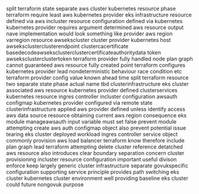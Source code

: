 split terraform state separate aws cluster kubernetes resource phase terraform require least aws kubernetes provider eks infrastructure resource defined via aws incluster resource configuration defined via kubernetes kubernetes provider requires argument determined aws resource output nave implementation would look something like provider aws region varregion resource awsekscluster cluster provider kubernetes host awseksclusterclusterendpoint clustercacertificate basedecodeawseksclusterclustercertificateauthoritydata token awseksclusterclustertoken terraform provider fully handled node plan graph cannot guaranteed aws resource fully created point terraform configures kubernetes provider lead nondeterministic behaviour race condition etc terraform provider config value known ahead time split terraform resource two separate state phase actual name tbd clusterinfrastructure eks cluster associated aws resource kubernetes provider defined clusterservices kubernetes resource ingres controller incluster configuration awsauth configmap kubernetes provider configured via remote state clusterinfrastructure applied aws provider defined unless identify access aws data source resource obtaining current aws region consequence eks module manageawsauth input variable must set false prevent module attempting create aws auth configmap object also prevent potential issue tearing eks cluster deployed workload ingres controller service object commonly provision aws load balancer terraform know therefore include plan graph lead terraform attempting delete cluster reference detatched aws resource also introduces clear boundary separation concern cluster provisioning incluster resource configuration important useful divison enforce keep largely generic cluster infrastructure separate govukspecific configuration supporting service principle provides path switching eks cluster kubernetes cluster environment well providing baseline eks cluster could future nongovuk purpose